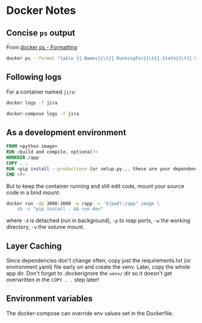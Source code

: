 # Docker Notes

## Concise `ps` output
From [docker ps - Formatting](https://docs.docker.com/engine/reference/commandline/ps/#formatting)
```bash
docker ps --format "table {{.Names}}\t{{.RunningFor}}\t{{.State}}\t{{.Status}}\t{{.Ports}}" -a
```

## Following logs
For a container named `jira`:
```bash
docker logs -f jira

docker-compose logs -f jira
```

## As a development environment
```dockerfile
FROM <python image>
RUN <build and compile, optional?>
WORKDIR /app
COPY . .
RUN <pip install --production> (or setup.py... these are your dependencies)
CMD <?>
```
But to keep the container running and still edit code, mount your source code in a bind mount:
```bash
docker run -dp 3000:3000 -w /app -v '$(pwd):/app" image \
	sh -c "pip install . && run dev"
```
where `-d` is detached (run in background), `-p` to map ports, `-w` the working directory, `-v`
the volume mount.

## Layer Caching
Since dependencies don't change often, copy just the requirements.txt (or environment.yaml) file
early on and create the venv. Later, copy the whole app dir. Don't forget to .dockerignore the 
`venv/` dir so it doesn't get overwritten in the `COPY . .` step later!


## Environment variables
The docker-compose can override env values set in the Dockerfile.
